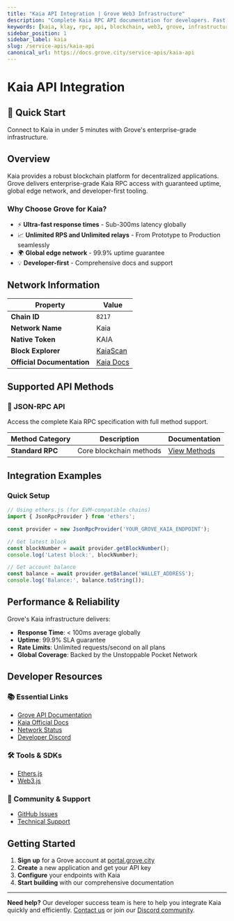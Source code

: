 ```yaml
---
title: "Kaia API Integration | Grove Web3 Infrastructure"
description: "Complete Kaia RPC API documentation for developers. Fast, reliable Kaia blockchain access with Grove's enterprise infrastructure. Get started in minutes."
keywords: [kaia, klay, rpc, api, blockchain, web3, grove, infrastructure, developers, integration]
sidebar_position: 1
sidebar_label: kaia
slug: /service-apis/kaia-api
canonical_url: https://docs.grove.city/service-apis/kaia-api
---
```


# Kaia API Integration

<div style={{background: "linear-gradient(135deg, #f6a623 0%, #f89d3c 100%)", color: "white", padding: "1.5rem", borderRadius: "8px", margin: "1rem 0"}}>
  <h2 style={{color: "white", marginTop: 0}}>🚀 Quick Start</h2>
  <p style={{marginBottom: 0, fontSize: "1.1rem"}}>Connect to Kaia in under 5 minutes with Grove's enterprise-grade infrastructure.</p>
</div>

## Overview

Kaia provides a robust blockchain platform for decentralized applications. Grove delivers enterprise-grade Kaia RPC access with guaranteed uptime, global edge network, and developer-first tooling.

### Why Choose Grove for Kaia?

- ⚡ **Ultra-fast response times** - Sub-300ms latency globally
- 📈 **Unlimited RPS and Unlimited relays** - From Prototype to Production seamlessly
- 🌍 **Global edge network** - 99.9% uptime guarantee
- 💡 **Developer-first** - Comprehensive docs and support

## Network Information

| Property | Value |
|----------|-------|
| **Chain ID** | `8217` |
| **Network Name** | Kaia |
| **Native Token** | KAIA |
| **Block Explorer** | [KaiaScan](https://kaiascan.io) |
| **Official Documentation** | [Kaia Docs](https://docs.kaia.io/) |

## Supported API Methods

### 🔌 JSON-RPC API
Access the complete Kaia RPC specification with full method support.

| Method Category | Description | Documentation |
|-----------------|-------------|---------------|
| **Standard RPC** | Core blockchain methods | [View Methods](../grove-api/api-definition/definition#json-rpc-supported-methods) |

## Integration Examples

### Quick Setup

```javascript
// Using ethers.js (for EVM-compatible chains)
import { JsonRpcProvider } from 'ethers';

const provider = new JsonRpcProvider('YOUR_GROVE_KAIA_ENDPOINT');

// Get latest block
const blockNumber = await provider.getBlockNumber();
console.log('Latest block:', blockNumber);

// Get account balance
const balance = await provider.getBalance('WALLET_ADDRESS');
console.log('Balance:', balance.toString());
```

## Performance & Reliability

Grove's Kaia infrastructure delivers:

- **Response Time**: < 100ms average globally
- **Uptime**: 99.9% SLA guarantee  
- **Rate Limits**: Unlimited requests/second on all plans
- **Global Coverage**: Backed by the Unstoppable Pocket Network

## Developer Resources

### 📚 Essential Links
- [Grove API Documentation](../grove-api/overview/grove-api)
- [Kaia Official Docs](https://docs.kaia.io/)
- [Network Status](https://status.grove.city)
- [Developer Discord](https://discord.gg/build-with-grove)

### 🛠️ Tools & SDKs
- [Ethers.js](https://docs.ethers.io/)
- [Web3.js](https://web3js.readthedocs.io/)

### 💬 Community & Support
- [GitHub Issues](https://github.com/buildwithgrove/path)  
- [Technical Support](https://discord.com/channels/824324475256438814/1150805396085293106)

## Getting Started

1. **Sign up** for a Grove account at [portal.grove.city](https://portal.grove.city)
2. **Create** a new application and get your API key
3. **Configure** your endpoints with Kaia
4. **Start building** with our comprehensive documentation

---

<div style={{background: "#f8f9fa", padding: "1rem", borderLeft: "4px solid #007bff", margin: "1rem 0"}}>
  <strong>Need help?</strong> Our developer success team is here to help you integrate Kaia quickly and efficiently. <a href="mailto:portal@grove.city">Contact us</a> or join our <a href="https://discord.gg/build-with-grove">Discord community</a>.
</div>
